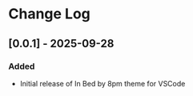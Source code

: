 # Change Log

## [0.0.1] - 2025-09-28

### Added
- Initial release of In Bed by 8pm theme for VSCode